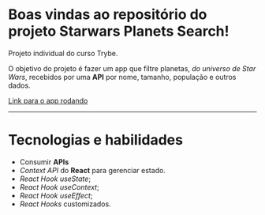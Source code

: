 # Boas vindas ao repositório do projeto Starwars Planets Search!

Projeto individual do curso Trybe.

O objetivo do projeto é fazer um app que filtre planetas, _do universo de Star Wars_, recebidos por uma **API** por nome, tamanho, população e outros dados.

[Link para o app rodando](https://starwars-planets-search-trybe.vercel.app/)

---

# Tecnologias e habilidades

* Consumir **APIs**
* _Context API_ do **React** para gerenciar estado.
* _React Hook useState_;
* _React Hook useContext_;
* _React Hook useEffect_;
* _React Hooks_ customizados.

